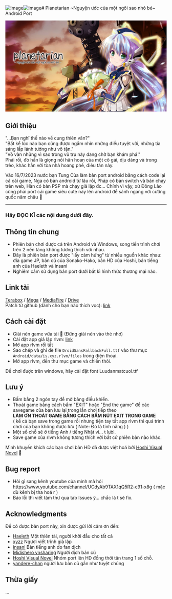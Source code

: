 ![image](https://github.com/luudanmatcuoi-vn/Planetarian_android_viethoa/assets/44934736/4f1aa2d7-b092-405b-930a-16836af5c0e2)![image](https://github.com/luudanmatcuoi-vn/Planetarian_android_viethoa/assets/44934736/6dc75aea-8be1-4704-973f-22b60a08fde5)# Planetarian \~Nguyện ước của một ngôi sao nhỏ bé\~ Android Port

![ảnh cung thiên văn](Planetarian.jpg)

## Giới thiệu
"...Bạn nghĩ thế nào về cung thiên văn?"
<br>
"Bất kể lúc nào bạn cũng được ngắm nhìn những điều tuyệt vời, những tia sáng lấp lánh tưởng như vô tận."
<br>
"Vô vàn những vì sao trong vũ trụ này đang chờ bạn khám phá."
<br>
Phải rồi, đó hẳn là giọng nói hân hoan của một cô gái, dịu dàng và trong trẻo, khác hẳn với tòa nhà hoang phế, điêu tàn này.


Vào 16/7/2023 nước bạn Tung Của làm bản port android bằng cách code lại cả cái game, Nga có bản android từ lâu rồi, Pháp có bản switch và bản chạy trên web, Hàn có bản PSP mà chạy giả lập đc...    Chính vì vậy, xứ Đông Lào cũng phải port cái game siêu cute này lên android để sánh ngang với cường quốc năm châu :muscle:
_____________________________________________________________________________
### Hãy **ĐỌC KĨ** các nội dung dưới đây.

## Thông tin chung
- Phiên bản chơi được cả trên Android và Windows, song tiến trình chơi trên 2 nền tảng không tương thích với nhau.
- Đây là phiên bản port được "lấy cảm hứng" từ nhiều nguồn khác nhau: đĩa game JP, bản cũ của Sonako-Hako, bản HD của Hoshi, bản tiếng anh của Haeleth và insani
- Nghiêm cấm sử dụng bản port dưới bất kì hình thức thương mại nào.

## Link tải
[Terabox](https://terabox.com/s/1rJsqV8fVwSxYj3h4M0XR2g) / [Mega](https://mega.nz/file/1RAGgTSL#x9YjZYvw7Fi4pNbZf4giLXl0VhHFaqp4s38b-Oxka3k) / [MediaFire](https://www.mediafire.com/file/ehpmtjxf4d8e3yp/Planetarian_Viet+Hoa_Android.rar/file) / [Drive](https://drive.google.com/file/d/1pO_HG2X0EGUJBlJI6Ux4I71icg7gFVXP/view?usp=sharing)
<br>
Patch từ github (dành cho bạn nào thích vọc): [link]()

## Cách cài đặt
- Giải nén game vừa tải :penguin: (Đừng giải nén vào thẻ nhớ)
- Cài đặt app giả lập rlvm: [link](https://m.apkpure.com/vn/rlvm/is.xyz.rlvm)
- Mở app rlvm rồi tắt
- Sao chép và ghi đè file `DroidSansFallbackFull.ttf` vào thư mục `Android/data/is.xyz.rlvm/files` trong điện thoại.
- Mở app rlvm, đến thư mục game và chiến thôi.

Để chơi được trên windows, hãy cài đặt font Luudanmatcuoi.ttf

## Lưu ý
- Bấm bằng 2 ngón tay để mở bảng điều khiển.
- Thoát game bằng cách bấm "EXIT" hoặc "End the game" để các savegame của bạn lưu lại trong lần chơi tiếp theo<br>
__LÀM ƠN THOÁT GAME BẰNG CÁCH BẤM NÚT EXIT TRONG GAME__
<br>( kể cả bạn save trong game rồi nhưng tiện tay tắt app rlvm thì quá trình chơi của bạn không được lưu ( Note: Đó là tính năng ) )
- Một số chỗ sẽ ở tiếng Anh / tiếng Nhật vì... t lười.
- Save game của rlvm không tương thích với bất cứ phiên bản nào khác.
  
Mình khuyến khích các bạn chơi bản HD đã được việt hoá bởi [Hoshi Visual Novel](http://www.hoshivsub.com/2018/08/planetarian-hd-edition.html) :penguin:

## Bug report
- Hỏi gì sang kênh youtube của mình mà hỏi https://www.youtube.com/channel/UCdyAb9TAX1qQ5R2-c91-x8g ( mặc dù kênh bị tha hoá r )
- Báo lỗi thì viết tâm thư qua tab Issues ý... chắc là t sẽ fix.

## Acknowledgments
Để có được bản port này, xin được gửi lời cảm ơn đến:
- [Haeleth](http://www.haeleth.net/) Một thiên tài, người khởi đầu cho tất cả
- [xyzz](https://github.com/xyzz/rlvm-android) Người viết trình giả lập
- [insani](http://insani.org/planetarian/index.html) Bản tiếng anh do fan dịch
- [Midishero vnsharing](https://www.youtube.com/user/midishero) Người dịch bản cũ
- [Hoshi Visual Novel](http://www.hoshivsub.com/) Nhóm port lên HD đồng thời tân trang 1 số chỗ.
- [yandere-chan](https://lop6a9.forumvi.com/t471-topic) người lưu bản cũ gần như tuyệt chủng

## Thừa giấy
...
